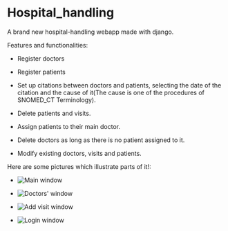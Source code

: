 # Hospital_handling
A brand new hospital-handling webapp made with django.

Features and functionalities:

- Register doctors

- Register patients

- Set up citations between doctors and patients, selecting the date of the citation and the cause of it(The cause is one of the procedures of SNOMED_CT Terminology).

- Delete patients and visits.

- Assign patients to their main doctor.

- Delete doctors as long as there is no patient assigned to it.

- Modify existing doctors, visits and patients.

Here are some pictures which illustrate parts of it!:

- ![Main window](https://github.com/RaulMoldes/Hospital_handler/tree/master/figs/hospital_handler1.png)

- ![Doctors' window](https://github.com/RaulMoldes/Hospital_handler/tree/master/figs/hospital_handler2.png)

- ![Add visit window](https://github.com/RaulMoldes/Hospital_handler/tree/master/figs/hospital_handler3.png)

- ![Login window](https://github.com/RaulMoldes/Hospital_handler/tree/master/figs/hospital_handler4.png)
